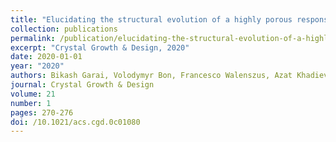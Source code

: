 ```yaml
---
title: "Elucidating the structural evolution of a highly porous responsive metal--organic framework (DUT-49 (M)) upon guest desorption by time-resolved in situ powder X-ray diffraction"
collection: publications
permalink: /publication/elucidating-the-structural-evolution-of-a-highly-porous-resp/
excerpt: "Crystal Growth & Design, 2020"
date: 2020-01-01
year: "2020"
authors: Bikash Garai, Volodymyr Bon, Francesco Walenszus, Azat Khadiev, Dmitri Novikov, Stefan Kaskel
journal: Crystal Growth & Design
volume: 21
number: 1
pages: 270-276
doi: /10.1021/acs.cgd.0c01080
---
```

